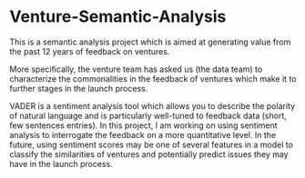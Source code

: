 # Venture-Semantic-Analysis

This is a semantic analysis project which is aimed at generating value from the past 12 years of feedback on ventures.

More specifically, the venture team has asked us (the data team) to characterize the commonalities in the feedback of ventures which make it to further stages in the launch process.

VADER is a sentiment analysis tool which allows you to describe the polarity of natural language and is particularly well-tuned to feedback data (short, few sentences entries). In this project, I am working on using sentiment analysis to interrogate the feedback on a more quantitative level. In the future, using sentiment scores may be one of several features in a model to classify the similarities of ventures and potentially predict issues they may have in the launch process.
